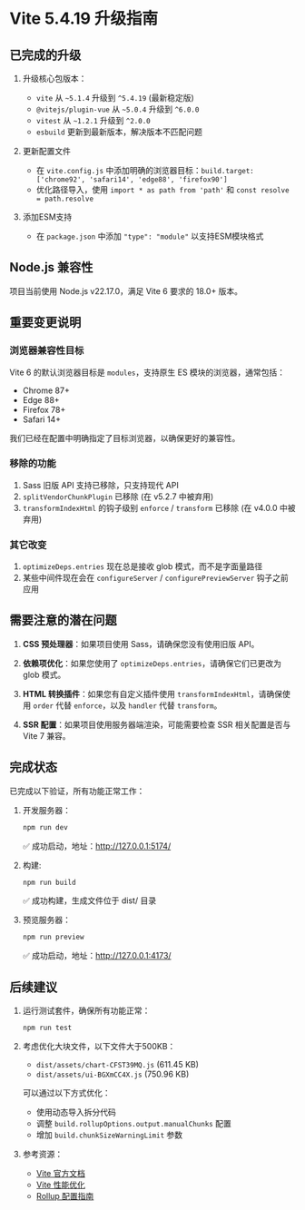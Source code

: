 # Vite 5.4.19 升级指南

## 已完成的升级

1. 升级核心包版本：
   - `vite` 从 `~5.1.4` 升级到 `^5.4.19` (最新稳定版)
   - `@vitejs/plugin-vue` 从 `~5.0.4` 升级到 `^6.0.0`
   - `vitest` 从 `~1.2.1` 升级到 `^2.0.0`
   - `esbuild` 更新到最新版本，解决版本不匹配问题

2. 更新配置文件
   - 在 `vite.config.js` 中添加明确的浏览器目标：`build.target: ['chrome92', 'safari14', 'edge88', 'firefox90']`
   - 优化路径导入，使用 `import * as path from 'path'` 和 `const resolve = path.resolve`
   
3. 添加ESM支持
   - 在 `package.json` 中添加 `"type": "module"` 以支持ESM模块格式

## Node.js 兼容性

项目当前使用 Node.js v22.17.0，满足 Vite 6 要求的 18.0+ 版本。

## 重要变更说明

### 浏览器兼容性目标

Vite 6 的默认浏览器目标是 `modules`，支持原生 ES 模块的浏览器，通常包括：

- Chrome 87+
- Edge 88+
- Firefox 78+
- Safari 14+

我们已经在配置中明确指定了目标浏览器，以确保更好的兼容性。

### 移除的功能

1. Sass 旧版 API 支持已移除，只支持现代 API
2. `splitVendorChunkPlugin` 已移除 (在 v5.2.7 中被弃用)
3. `transformIndexHtml` 的钩子级别 `enforce` / `transform` 已移除 (在 v4.0.0 中被弃用)

### 其它改变

1. `optimizeDeps.entries` 现在总是接收 glob 模式，而不是字面量路径
2. 某些中间件现在会在 `configureServer` / `configurePreviewServer` 钩子之前应用

## 需要注意的潜在问题

1. **CSS 预处理器**：如果项目使用 Sass，请确保您没有使用旧版 API。

2. **依赖项优化**：如果您使用了 `optimizeDeps.entries`，请确保它们已更改为 glob 模式。

3. **HTML 转换插件**：如果您有自定义插件使用 `transformIndexHtml`，请确保使用 `order` 代替 `enforce`，以及 `handler` 代替 `transform`。

4. **SSR 配置**：如果项目使用服务器端渲染，可能需要检查 SSR 相关配置是否与 Vite 7 兼容。

## 完成状态

已完成以下验证，所有功能正常工作：

1. 开发服务器：
   ```bash
   npm run dev
   ```
   ✅ 成功启动，地址：http://127.0.0.1:5174/

2. 构建:
   ```bash
   npm run build
   ```
   ✅ 成功构建，生成文件位于 dist/ 目录

3. 预览服务器：
   ```bash
   npm run preview
   ```
   ✅ 成功启动，地址：http://127.0.0.1:4173/

## 后续建议

1. 运行测试套件，确保所有功能正常：
   ```bash
   npm run test
   ```

2. 考虑优化大块文件，以下文件大于500KB：
   - `dist/assets/chart-CFST39MQ.js` (611.45 KB)
   - `dist/assets/ui-BGXmCC4X.js` (750.96 KB)
   
   可以通过以下方式优化：
   - 使用动态导入拆分代码
   - 调整 `build.rollupOptions.output.manualChunks` 配置
   - 增加 `build.chunkSizeWarningLimit` 参数

3. 参考资源：
   - [Vite 官方文档](https://vitejs.dev/guide/)
   - [Vite 性能优化](https://vitejs.dev/guide/performance.html)
   - [Rollup 配置指南](https://rollupjs.org/configuration-options/#output-manualchunks)
